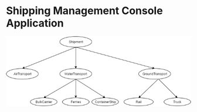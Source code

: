 # Shipping Management Console Application

![Image of Yaktocat](https://github.com/rochitranjan/Shipping-Management-Console-Application/blob/master/3577_shipment%20mode.png)
